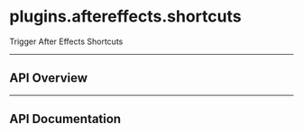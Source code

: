 # plugins.aftereffects.shortcuts

Trigger After Effects Shortcuts

---

## API Overview

---

## API Documentation

